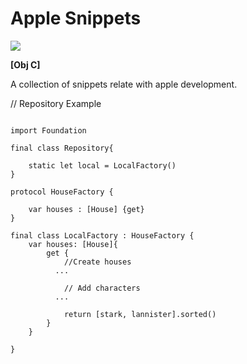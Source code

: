# Apple Snippets

![](https://drive.google.com/uc?id=1_KK9LXPwgyMrcCfvS9JFEeErp55tJ7NN)

**[Obj C]** 

A collection of snippets relate with apple development. 

// Repository Example

```

import Foundation

final class Repository{
    
    static let local = LocalFactory()
}

protocol HouseFactory {
    
    var houses : [House] {get}
}

final class LocalFactory : HouseFactory {
    var houses: [House]{
        get {
            //Create houses
          ...
                
            // Add characters
          ...
      
            return [stark, lannister].sorted()
        }
    }
    
}

```